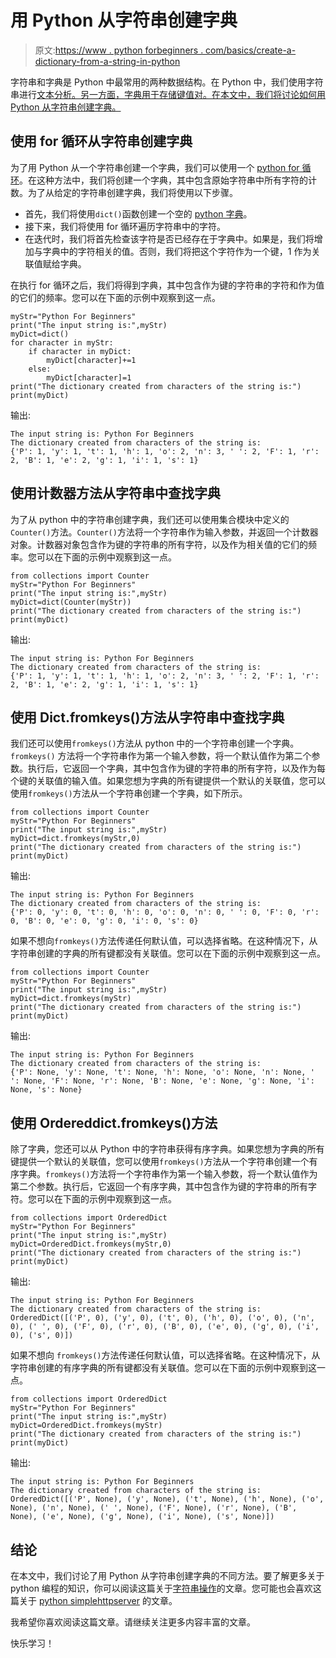 # 用 Python 从字符串创建字典

> 原文:[https://www . python forbeginners . com/basics/create-a-dictionary-from-a-string-in-python](https://www.pythonforbeginners.com/basics/create-a-dictionary-from-a-string-in-python)

字符串和字典是 Python 中最常用的两种数据结构。在 Python 中，我们使用字符串进行[文本分析。另一方面，字典用于存储键值对。在本文中，我们将讨论如何用 Python 从字符串创建字典。](https://www.pythonforbeginners.com/basics/text-analysis-in-python)

## 使用 for 循环从字符串创建字典

为了用 Python 从一个字符串创建一个字典，我们可以使用一个 [python for 循环](https://www.pythonforbeginners.com/loops/for-while-and-nested-loops-in-python)。在这种方法中，我们将创建一个字典，其中包含原始字符串中所有字符的计数。为了从给定的字符串创建字典，我们将使用以下步骤。

*   首先，我们将使用`dict()`函数创建一个空的 [python 字典](https://www.pythonforbeginners.com/dictionary/how-to-use-dictionaries-in-python/)。
*   接下来，我们将使用 for 循环遍历字符串中的字符。
*   在迭代时，我们将首先检查该字符是否已经存在于字典中。如果是，我们将增加与字典中的字符相关的值。否则，我们将把这个字符作为一个键，1 作为关联值赋给字典。

在执行 for 循环之后，我们将得到字典，其中包含作为键的字符串的字符和作为值的它们的频率。您可以在下面的示例中观察到这一点。

```
myStr="Python For Beginners"
print("The input string is:",myStr)
myDict=dict()
for character in myStr:
    if character in myDict:
        myDict[character]+=1
    else:
        myDict[character]=1
print("The dictionary created from characters of the string is:")
print(myDict)
```

输出:

```
The input string is: Python For Beginners
The dictionary created from characters of the string is:
{'P': 1, 'y': 1, 't': 1, 'h': 1, 'o': 2, 'n': 3, ' ': 2, 'F': 1, 'r': 2, 'B': 1, 'e': 2, 'g': 1, 'i': 1, 's': 1}
```

## 使用计数器方法从字符串中查找字典

为了从 python 中的字符串创建字典，我们还可以使用集合模块中定义的`Counter()`方法。`Counter()`方法将一个字符串作为输入参数，并返回一个计数器对象。计数器对象包含作为键的字符串的所有字符，以及作为相关值的它们的频率。您可以在下面的示例中观察到这一点。

```
from collections import Counter
myStr="Python For Beginners"
print("The input string is:",myStr)
myDict=dict(Counter(myStr))
print("The dictionary created from characters of the string is:")
print(myDict)
```

输出:

```
The input string is: Python For Beginners
The dictionary created from characters of the string is:
{'P': 1, 'y': 1, 't': 1, 'h': 1, 'o': 2, 'n': 3, ' ': 2, 'F': 1, 'r': 2, 'B': 1, 'e': 2, 'g': 1, 'i': 1, 's': 1}
```

## 使用 Dict.fromkeys()方法从字符串中查找字典

我们还可以使用`fromkeys()`方法从 python 中的一个字符串创建一个字典。`fromkeys()` 方法将一个字符串作为第一个输入参数，将一个默认值作为第二个参数。执行后，它返回一个字典，其中包含作为键的字符串的所有字符，以及作为每个键的关联值的输入值。如果您想为字典的所有键提供一个默认的关联值，您可以使用`fromkeys()`方法从一个字符串创建一个字典，如下所示。

```
from collections import Counter
myStr="Python For Beginners"
print("The input string is:",myStr)
myDict=dict.fromkeys(myStr,0)
print("The dictionary created from characters of the string is:")
print(myDict)
```

输出:

```
The input string is: Python For Beginners
The dictionary created from characters of the string is:
{'P': 0, 'y': 0, 't': 0, 'h': 0, 'o': 0, 'n': 0, ' ': 0, 'F': 0, 'r': 0, 'B': 0, 'e': 0, 'g': 0, 'i': 0, 's': 0}
```

如果不想向`fromkeys()`方法传递任何默认值，可以选择省略。在这种情况下，从字符串创建的字典的所有键都没有关联值。您可以在下面的示例中观察到这一点。

```
from collections import Counter
myStr="Python For Beginners"
print("The input string is:",myStr)
myDict=dict.fromkeys(myStr)
print("The dictionary created from characters of the string is:")
print(myDict)
```

输出:

```
The input string is: Python For Beginners
The dictionary created from characters of the string is:
{'P': None, 'y': None, 't': None, 'h': None, 'o': None, 'n': None, ' ': None, 'F': None, 'r': None, 'B': None, 'e': None, 'g': None, 'i': None, 's': None}
```

## 使用 Ordereddict.fromkeys()方法

除了字典，您还可以从 Python 中的字符串获得有序字典。如果您想为字典的所有键提供一个默认的关联值，您可以使用`fromkeys()`方法从一个字符串创建一个有序字典。`fromkeys()`方法将一个字符串作为第一个输入参数，将一个默认值作为第二个参数。执行后，它返回一个有序字典，其中包含作为键的字符串的所有字符。您可以在下面的示例中观察到这一点。

```
from collections import OrderedDict
myStr="Python For Beginners"
print("The input string is:",myStr)
myDict=OrderedDict.fromkeys(myStr,0)
print("The dictionary created from characters of the string is:")
print(myDict)
```

输出:

```
The input string is: Python For Beginners
The dictionary created from characters of the string is:
OrderedDict([('P', 0), ('y', 0), ('t', 0), ('h', 0), ('o', 0), ('n', 0), (' ', 0), ('F', 0), ('r', 0), ('B', 0), ('e', 0), ('g', 0), ('i', 0), ('s', 0)])
```

如果不想向 `fromkeys()`方法传递任何默认值，可以选择省略。在这种情况下，从字符串创建的有序字典的所有键都没有关联值。您可以在下面的示例中观察到这一点。

```
from collections import OrderedDict
myStr="Python For Beginners"
print("The input string is:",myStr)
myDict=OrderedDict.fromkeys(myStr)
print("The dictionary created from characters of the string is:")
print(myDict)
```

输出:

```
The input string is: Python For Beginners
The dictionary created from characters of the string is:
OrderedDict([('P', None), ('y', None), ('t', None), ('h', None), ('o', None), ('n', None), (' ', None), ('F', None), ('r', None), ('B', None), ('e', None), ('g', None), ('i', None), ('s', None)]) 
```

## 结论

在本文中，我们讨论了用 Python 从字符串创建字典的不同方法。要了解更多关于 python 编程的知识，你可以阅读这篇关于[字符串操作](https://www.pythonforbeginners.com/basics/string-manipulation-in-python)的文章。您可能也会喜欢这篇关于 [python simplehttpserver](https://www.pythonforbeginners.com/modules-in-python/how-to-use-simplehttpserver) 的文章。

我希望你喜欢阅读这篇文章。请继续关注更多内容丰富的文章。

快乐学习！